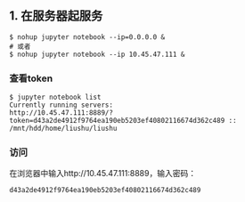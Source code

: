 ## 1. 在服务器起服务
    $ nohup jupyter notebook --ip=0.0.0.0 &
    # 或者
    $ nohup jupyter notebook --ip 10.45.47.111 &
### 查看token
    $ jupyter notebook list
    Currently running servers:
    http://10.45.47.111:8889/?token=d43a2de4912f9764ea190eb5203ef40802116674d362c489 :: /mnt/hdd/home/liushu/liushu
### 访问
在浏览器中输入http://10.45.47.111:8889，输入密码：  

    d43a2de4912f9764ea190eb5203ef40802116674d362c489


